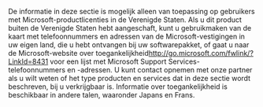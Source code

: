 <Token xmlns:xlink="http://www.w3.org/1999/xlink">De informatie in deze sectie is mogelijk alleen van toepassing op gebruikers met Microsoft-productlicenties in de Verenigde Staten. Als u dit product buiten de Verenigde Staten hebt aangeschaft, kunt u gebruikmaken van de kaart met telefoonnummers en adressen van de Microsoft-vestigingen in uw eigen land, die u hebt ontvangen bij uw softwarepakket, of gaat u naar de <externalLink xmlns="http://ddue.schemas.microsoft.com/authoring/2003/5"><linkText>Microsoft-website over toegankelijkheid</linkText><linkUri>http://go.microsoft.com/fwlink/?LinkId=8431</linkUri></externalLink> voor een lijst met Microsoft Support Services-telefoonnummers en -adressen. U kunt contact opnemen met onze partner als u wilt weten of het type producten en services dat in deze sectie wordt beschreven, bij u verkrijgbaar is. Informatie over toegankelijkheid is beschikbaar in andere talen, waaronder Japans en Frans.</Token>

<!--HONumber=May16_HO1-->


